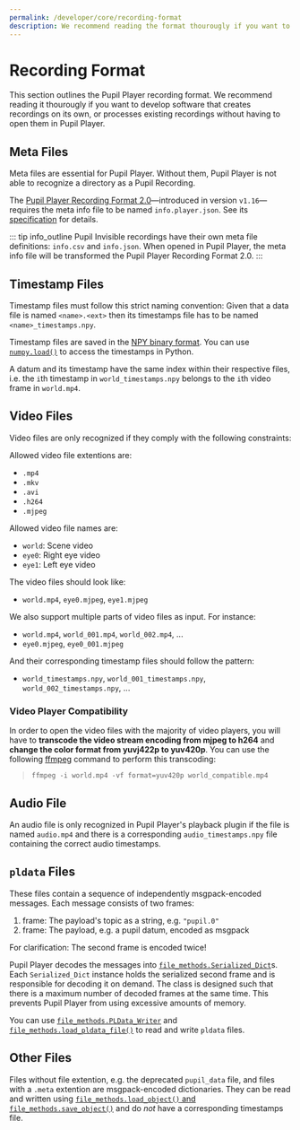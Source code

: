 ```yaml
---
permalink: /developer/core/recording-format
description: We recommend reading the format thourougly if you want to develop software that creates recordings on its own, or processes existing recordings without having to open them in Pupil Player.
---
```


# Recording Format

This section outlines the Pupil Player recording format. We recommend reading it
thourougly if you want to develop software that creates recordings on its own,
or processes existing recordings without having to open them in Pupil Player.

## Meta Files

Meta files are essential for Pupil Player. Without them, Pupil Player is not able to
recognize a directory as a Pupil Recording.

The [Pupil Player Recording Format 2.0](https://github.com/pupil-labs/pupil/blob/master/pupil_src/shared_modules/pupil_recording/README.md)—introduced in version `v1.16`—requires the meta info file to be named `info.player.json`.
See its [specification](https://github.com/pupil-labs/pupil/blob/master/pupil_src/shared_modules/pupil_recording/README.md) for details.

::: tip
<v-icon large color="info">info_outline</v-icon>
Pupil Invisible recordings have their own meta file definitions:
`info.csv` and `info.json`. When opened in Pupil Player, the meta info file
will be transformed the Pupil Player Recording Format 2.0.
:::

## Timestamp Files
Timestamp files must follow this strict naming convention:
Given that a data file is named `<name>.<ext>` then its timestamps file has to be named `<name>_timestamps.npy`.

Timestamp files are saved in the [NPY binary format](https://docs.scipy.org/doc/numpy/neps/npy-format.html). You can use [`numpy.load()`](https://docs.scipy.org/doc/numpy/reference/generated/numpy.load.html#numpy.load) to access the timestamps in Python.

A datum and its timestamp have the same index within their respective files, i.e. the `i`th timestamp in `world_timestamps.npy` belongs to the `i`th video frame in `world.mp4`.

## Video Files
Video files are only recognized if they comply with the following constraints:

Allowed video file extentions are:

- `.mp4`
- `.mkv`
- `.avi`
- `.h264`
- `.mjpeg`

Allowed video file names are:

- `world`: Scene video
- `eye0`: Right eye video
- `eye1`: Left eye video

The video files should look like:

- `world.mp4`, `eye0.mjpeg`, `eye1.mjpeg`

We also support multiple parts of video files as input. For instance:

- `world.mp4`, `world_001.mp4`, `world_002.mp4`, ...
- `eye0.mjpeg`, `eye0_001.mjpeg`

And their corresponding timestamp files should follow the pattern:

- `world_timestamps.npy`, `world_001_timestamps.npy`, `world_002_timestamps.npy`, ...

### Video Player Compatibility

In order to open the video files with the majority of video players, you will have to
**transcode the video stream encoding from mjpeg to h264** and **change the color format
from yuvj422p to yuv420p**. You can use the following [ffmpeg](https://ffmpeg.org/)
command to perform this transcoding:
> `ffmpeg -i world.mp4 -vf format=yuv420p world_compatible.mp4`

## Audio File
An audio file is only recognized in Pupil Player's playback plugin if the file is named
`audio.mp4` and there is a corresponding `audio_timestamps.npy` file containing the
correct audio timestamps.

## `pldata` Files
These files contain a sequence of independently msgpack-encoded messages. Each message consists of two frames:
1. frame: The payload's topic as a string, e.g. `"pupil.0"`
2. frame: The payload, e.g. a pupil datum, encoded as msgpack

For clarification: The second frame is encoded twice!

Pupil Player decodes the messages into [`file_methods.Serialized_Dict`](https://github.com/pupil-labs/pupil/blob/315188dcfba9bef02a5b1d9a3770929d7510ae2f/pupil_src/shared_modules/file_methods.py#L209)s. Each `Serialized_Dict` instance holds the serialized second frame and is responsible for decoding it on demand. The class is designed such that there is a maximum number of decoded frames at the same time. This prevents Pupil Player from using excessive amounts of memory.

You can use [`file_methods.PLData_Writer`](https://github.com/pupil-labs/pupil/blob/315188dcfba9bef02a5b1d9a3770929d7510ae2f/pupil_src/shared_modules/file_methods.py#L138) and [`file_methods.load_pldata_file()`](https://github.com/pupil-labs/pupil/blob/315188dcfba9bef02a5b1d9a3770929d7510ae2f/pupil_src/shared_modules/file_methods.py#L111) to read and write `pldata` files.

## Other Files
Files without file extention, e.g. the deprecated `pupil_data` file, and files with a `.meta` extention are msgpack-encoded dictionaries. They can be read and written using [`file_methods.load_object()` and `file_methods.save_object()`](https://github.com/pupil-labs/pupil/blob/315188dcfba9bef02a5b1d9a3770929d7510ae2f/pupil_src/shared_modules/file_methods.py#L57-L87) and do *not* have a corresponding timestamps file.
